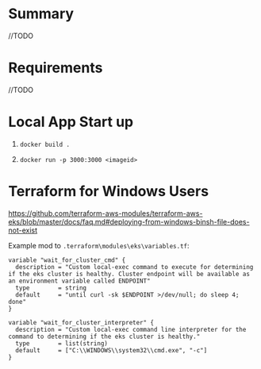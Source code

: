# Summary
//TODO

# Requirements
//TODO

# Local App Start up
1. `docker build .`

1. `docker run -p 3000:3000 <imageid>`

# Terraform for Windows Users
https://github.com/terraform-aws-modules/terraform-aws-eks/blob/master/docs/faq.md#deploying-from-windows-binsh-file-does-not-exist

Example mod to `.terraform\modules\eks\variables.tf`:
```
variable "wait_for_cluster_cmd" {
  description = "Custom local-exec command to execute for determining if the eks cluster is healthy. Cluster endpoint will be available as an environment variable called ENDPOINT"
  type        = string
  default     = "until curl -sk $ENDPOINT >/dev/null; do sleep 4; done"
}

variable "wait_for_cluster_interpreter" {
  description = "Custom local-exec command line interpreter for the command to determining if the eks cluster is healthy."
  type        = list(string)
  default     = ["C:\\WINDOWS\\system32\\cmd.exe", "-c"]
}
```
